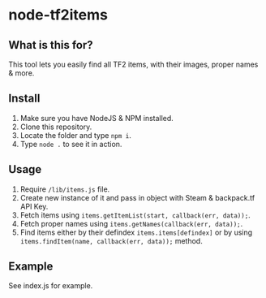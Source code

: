 # node-tf2items


## What is this for?
This tool lets you easily find all TF2 items, with their images, proper names & more.


## Install
1. Make sure you have NodeJS & NPM installed.
2. Clone this repository.
3. Locate the folder and type `npm i`.
4. Type `node .` to see it in action.


## Usage
1. Require `/lib/items.js` file.
2. Create new instance of it and pass in object with Steam & backpack.tf API Key.
3. Fetch items using `items.getItemList(start, callback(err, data));`.
4. Fetch proper names using `items.getNames(callback(err, data));`.
5. Find items either by their defindex `items.items[defindex]` or by using `items.findItem(name, callback(err, data));` method.


## Example
See index.js for example.
